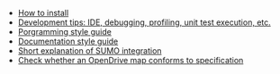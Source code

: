 <!--
********************************************************************************
* Copyright (C) 2017-2020 German Aerospace Center (DLR). 
* Eclipse ADORe, Automated Driving Open Research https://eclipse.org/adore
*
* This program and the accompanying materials are made available under the 
* terms of the Eclipse Public License 2.0 which is available at
* http://www.eclipse.org/legal/epl-2.0.
*
* SPDX-License-Identifier: EPL-2.0 
*
* Contributors: 
********************************************************************************
-->

- [How to install](installation.md)
- [Development tips: IDE, debugging, profiling, unit test execution, etc.](development_guide.md)
- [Porgramming style guide](styleguide.md)
- [Documentation style guide](docstyleguide.md)
- [Short explanation of SUMO integration](sumo.md)
- [Check whether an OpenDrive map conforms to specification](odrcheck.md)